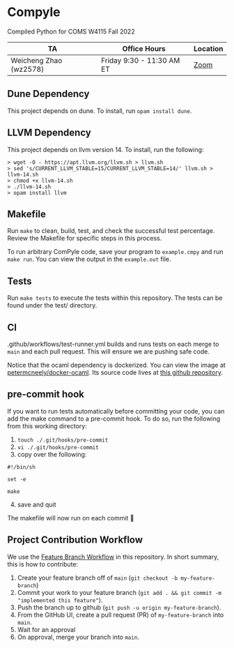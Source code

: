 # Compyle
Compiled Python for COMS W4115 Fall 2022

|TA|Office Hours|Location|
|---|---|---|
|Weicheng Zhao (wz2578)|Friday 9:30 - 11:30 AM ET|[Zoom](https://columbiauniversity.zoom.us/j/93494146149)|

## Dune Dependency
This project depends on dune. To install, run `opam install dune`.

## LLVM Dependency
This project depends on llvm version 14. To install, run the following:
```
> wget -O - https://apt.llvm.org/llvm.sh > llvm.sh
> sed 's/CURRENT_LLVM_STABLE=15/CURRENT_LLVM_STABLE=14/' llvm.sh > llvm-14.sh
> chmod +x llvm-14.sh
> ./llvm-14.sh
> opam install llvm
```

## Makefile
Run `make` to clean, build, test, and check the successful test percentage. 
Review the Makefile for specific steps in this process.

To run arbitrary ComPyle code, save your program to `example.cmpy` and run `make run`. You can view the output in the `example.out` file.

## Tests
Run `make tests` to execute the tests within this repository. The tests can be found under the test/ directory.

## CI
.github/workflows/test-runner.yml builds and runs tests on each merge to `main` and each pull request. This will ensure we are pushing
safe code.

Notice that the ocaml dependency is dockerized. You can view the image at [petermcneely/docker-ocaml](https://hub.docker.com/repository/docker/petermcneely/docker-ocaml/general). Its source code lives at [this github repository](https://github.com/petermcneely/docker-ocaml).

## pre-commit hook
If you want to run tests automatically before committing your code, you can add the make command to a pre-commit hook. To do so, run the following from this working directory:
1. `touch ./.git/hooks/pre-commit`
2. `vi ./.git/hooks/pre-commit`
3. copy over the following:
```
#!/bin/sh

set -e

make
```
4. save and quit

The makefile will now run on each commit :tada:

## Project Contribution Workflow
We use the [Feature Branch Workflow](https://www.atlassian.com/git/tutorials/comparing-workflows/feature-branch-workflow) in this repository.
In short summary, this is how to contribute:
1. Create your feature branch off of `main` (`git checkout -b my-feature-branch`)
2. Commit your work to your feature branch (`git add . && git commit -m "implemented this feature"`).
3. Push the branch up to github (`git push -u origin my-feature-branch`).
4. From the GitHub UI, create a pull request (PR) of `my-feature-branch` into `main`.
5. Wait for an approval
6. On approval, merge your branch into `main`.
